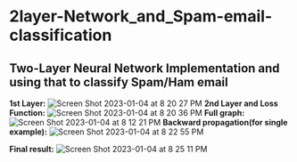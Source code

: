 # 2layer-Network_and_Spam-email-classification
## Two-Layer Neural Network Implementation and using that to classify Spam/Ham email
**1st Layer:**
![Screen Shot 2023-01-04 at 8 20 27 PM](https://user-images.githubusercontent.com/86500497/210544438-264faffb-0752-4abb-b9f6-926573fa2aa2.png)
**2nd Layer and Loss Function:**
![Screen Shot 2023-01-04 at 8 20 36 PM](https://user-images.githubusercontent.com/86500497/210544523-dbee7a6a-260d-4815-aace-d330bf33f2ee.png)
**Full graph:**
![Screen Shot 2023-01-04 at 8 12 21 PM](https://user-images.githubusercontent.com/86500497/210544548-10c105ca-86f0-49c7-b111-38c3df35560d.png)
**Backward propagation(for single example):**
![Screen Shot 2023-01-04 at 8 22 55 PM](https://user-images.githubusercontent.com/86500497/210545748-8373d50c-60d5-449d-b07a-cf5fc7376c24.png)

**Final result:**
![Screen Shot 2023-01-04 at 8 25 11 PM](https://user-images.githubusercontent.com/86500497/210545110-12bdb762-87b3-4a43-b708-e4582a14e820.png)

